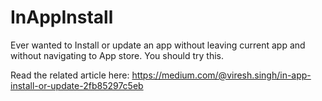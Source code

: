 # InAppInstall
Ever wanted to Install or update an app without leaving current app and without navigating to App store. You should try this.



Read the related article here: https://medium.com/@viresh.singh/in-app-install-or-update-2fb85297c5eb
